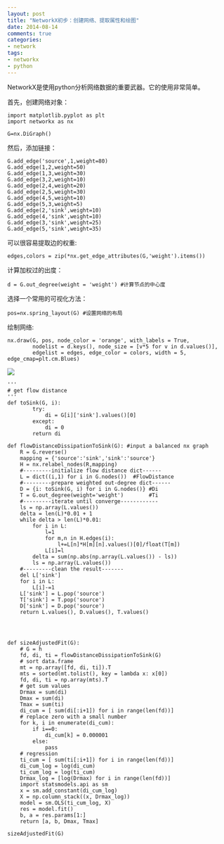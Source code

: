 ```yaml
---
layout: post
title: "NetworkX初步：创建网络、提取属性和绘图"
date: 2014-08-14
comments: true
categories: 
- network
tags:
- networkx
- python
---
```


NetworkX是使用python分析网络数据的重要武器。它的使用非常简单。

首先，创建网络对象：

    import matplotlib.pyplot as plt
    import networkx as nx
    
    G=nx.DiGraph()
    
然后，添加链接：

    G.add_edge('source',1,weight=80)
    G.add_edge(1,2,weight=50)
    G.add_edge(1,3,weight=30)
    G.add_edge(3,2,weight=10)
    G.add_edge(2,4,weight=20)
    G.add_edge(2,5,weight=30)
    G.add_edge(4,5,weight=10)
    G.add_edge(5,3,weight=5)
    G.add_edge(2,'sink',weight=10)
    G.add_edge(4,'sink',weight=10)
    G.add_edge(3,'sink',weight=25)
    G.add_edge(5,'sink',weight=35)
    
可以很容易提取边的权重: 

    edges,colors = zip(*nx.get_edge_attributes(G,'weight').items())
    
计算加权过的出度：

    d = G.out_degree(weight = 'weight') #计算节点的中心度
    
选择一个常用的可视化方法：

    pos=nx.spring_layout(G) #设置网络的布局
    
绘制网络:

    nx.draw(G, pos, node_color = 'orange', with_labels = True,
            nodelist = d.keys(), node_size = [v*5 for v in d.values()], 
            edgelist = edges, edge_color = colors, width = 5, edge_cmap=plt.cm.Blues)

![](http://chengjun.qiniudn.com/demo.png)


    '''
    # get flow distance
    '''
    def toSink(G, i):
            try:
                di = G[i]['sink'].values()[0]
            except:
                di = 0 
            return di
            
    def flowDistanceDissipationToSink(G): #input a balanced nx graph
        R = G.reverse()
        mapping = {'source':'sink','sink':'source'} 
        H = nx.relabel_nodes(R,mapping)
        #---------initialize flow distance dict------
        L = dict((i,1) for i in G.nodes())  #FlowDistance
        #---------prepare weighted out-degree dict------
        D = {i: toSink(G, i) for i in G.nodes()} #Di
        T = G.out_degree(weight='weight')        #Ti
        #---------iterate until converge------------
        ls = np.array(L.values())
        delta = len(L)*0.01 + 1
        while delta > len(L)*0.01:
            for i in L:
                l=1
                for m,n in H.edges(i):
                    l+=L[n]*H[m][n].values()[0]/float(T[m])
                L[i]=l
            delta = sum(np.abs(np.array(L.values()) - ls))
            ls = np.array(L.values())
        #---------clean the result-------
        del L['sink']
        for i in L:
            L[i]-=1
        L['sink'] = L.pop('source')
        T['sink'] = T.pop('source')
        D['sink'] = D.pop('source')
        return L.values(), D.values(), T.values()



 
    def sizeAdjustedFit(G):
        # G = h
        fd, di, ti = flowDistanceDissipationToSink(G)
        # sort data.frame
        mt = np.array([fd, di, ti]).T
        mts = sorted(mt.tolist(), key = lambda x: x[0])
        fd, di, ti = np.array(mts).T
        # get sum values
        Drmax = sum(di)
        Dmax = sum(di)
        Tmax = sum(ti)
        di_cum = [ sum(di[:i+1]) for i in range(len(fd))]
        # replace zero with a small number
        for k, i in enumerate(di_cum):
            if i==0:
                di_cum[k] = 0.000001
            else:
                pass
        # regression
        ti_cum = [ sum(ti[:i+1]) for i in range(len(fd))]
        di_cum_log = log(di_cum)
        ti_cum_log = log(ti_cum)
        Drmax_log = [log(Drmax) for i in range(len(fd))]
        import statsmodels.api as sm
        x = sm.add_constant(di_cum_log)
        X = np.column_stack((x, Drmax_log))
        model = sm.OLS(ti_cum_log, X)
        res = model.fit()
        b, a = res.params[1:]
        return [a, b, Dmax, Tmax]
    
    sizeAdjustedFit(G)
